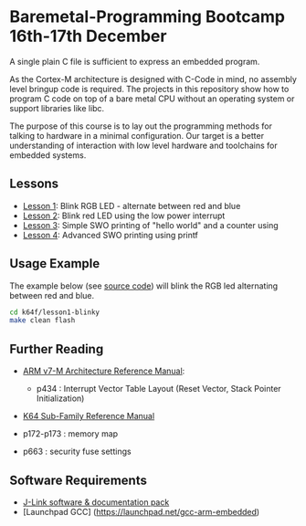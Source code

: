 # Baremetal-Programming Bootcamp 16th-17th December #

A single plain C file is sufficient to express an embedded program.

As the Cortex-M architecture is designed with C-Code in mind, no assembly level bringup code is required. The projects in this repository show how to program C code on top of a bare metal CPU without an operating system or support libraries like libc.

The purpose of this course is to lay out the programming methods for talking to hardware in a minimal configuration. Our target is a better understanding of interaction with low level hardware and toolchains for embedded systems.

## Lessons ##
* [Lesson 1](k64f/lesson1-blinky/minimal.c#L27): Blink RGB LED - alternate between red and blue
* [Lesson 2](k64f/lesson2-interrupts/interrupts.c#L18): Blink red LED using the low power interrupt
* [Lesson 3](k64f/lesson3-debug/swo_debug.c#L60): Simple SWO printing of "hello world" and a counter using 
* [Lesson 4](k64f/lesson4-debug-printf/main.c#L33): Advanced SWO printing using printf

## Usage Example ##
The example below (see [source code](k64f/lesson1-blinky)) will blink the RGB led alternating between red and blue.
```bash
cd k64f/lesson1-blinky
make clean flash
```


## Further Reading ##
* [ARM v7-M Architecture Reference Manual](https://web.eecs.umich.edu/~prabal/teaching/eecs373-f10/readings/ARMv7-M_ARM.pdf):
  * p434 : Interrupt Vector Table Layout (Reset Vector, Stack Pointer Initialization)

* [K64 Sub-Family Reference Manual](http://cache.freescale.com/files/microcontrollers/doc/ref_manual/K64P144M120SF5RM.pdf?fasp=1)
 *  p172-p173 : memory map
 *  p663 : security fuse settings

## Software Requirements ##
* [J-Link software & documentation pack](https://www.segger.com/jlink-software.html)
* [Launchpad GCC] (https://launchpad.net/gcc-arm-embedded)


